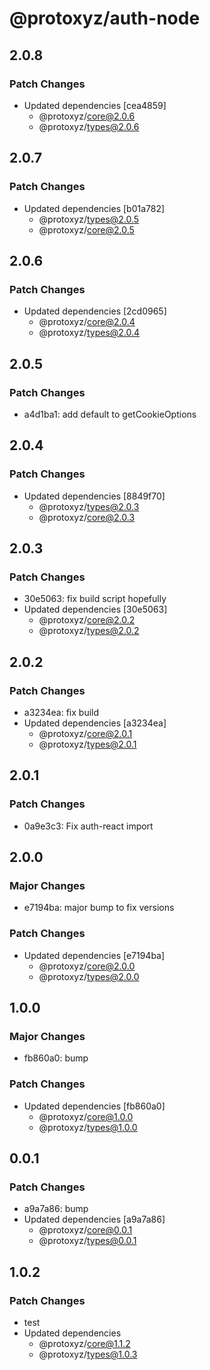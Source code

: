 # @protoxyz/auth-node

## 2.0.8

### Patch Changes

-   Updated dependencies [cea4859]
    -   @protoxyz/core@2.0.6
    -   @protoxyz/types@2.0.6

## 2.0.7

### Patch Changes

-   Updated dependencies [b01a782]
    -   @protoxyz/types@2.0.5
    -   @protoxyz/core@2.0.5

## 2.0.6

### Patch Changes

-   Updated dependencies [2cd0965]
    -   @protoxyz/core@2.0.4
    -   @protoxyz/types@2.0.4

## 2.0.5

### Patch Changes

-   a4d1ba1: add default to getCookieOptions

## 2.0.4

### Patch Changes

-   Updated dependencies [8849f70]
    -   @protoxyz/types@2.0.3
    -   @protoxyz/core@2.0.3

## 2.0.3

### Patch Changes

-   30e5063: fix build script hopefully
-   Updated dependencies [30e5063]
    -   @protoxyz/core@2.0.2
    -   @protoxyz/types@2.0.2

## 2.0.2

### Patch Changes

-   a3234ea: fix build
-   Updated dependencies [a3234ea]
    -   @protoxyz/core@2.0.1
    -   @protoxyz/types@2.0.1

## 2.0.1

### Patch Changes

-   0a9e3c3: Fix auth-react import

## 2.0.0

### Major Changes

-   e7194ba: major bump to fix versions

### Patch Changes

-   Updated dependencies [e7194ba]
    -   @protoxyz/core@2.0.0
    -   @protoxyz/types@2.0.0

## 1.0.0

### Major Changes

-   fb860a0: bump

### Patch Changes

-   Updated dependencies [fb860a0]
    -   @protoxyz/core@1.0.0
    -   @protoxyz/types@1.0.0

## 0.0.1

### Patch Changes

-   a9a7a86: bump
-   Updated dependencies [a9a7a86]
    -   @protoxyz/core@0.0.1
    -   @protoxyz/types@0.0.1

## 1.0.2

### Patch Changes

-   test
-   Updated dependencies
    -   @protoxyz/core@1.1.2
    -   @protoxyz/types@1.0.3
